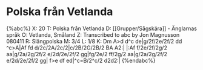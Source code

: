 # Polska från Vetlanda

{%abc%}
X: 20
T: Polska från Vetlanda
D: [[Grupper/Sågskära]] - Änglarnas språk
O: Vetlanda, Småland
Z: Transcribed to abc by Jon Magnusson 080411
R: Slängpolska
M: 3/4
L: 1/8
K: Dm
A>d d^c de|g/2f/2e/2f/2 dd ^c>A|Af fd d/2c/2A/2c/2|c/2B/2G/2B/2 BA A2:|
|:Af f/2e/2f/2g/2 aa|g/2a/2g/2f/2 e/2d/2e/2f/2 gg|fg/2e/2 ff/2g/2 aa|g/2a/2g/2f/2 e/2d/2e/2f/2 gg|
f>e df ed|^c=B/2^c/2 d2d2:|
{%endabc%}

